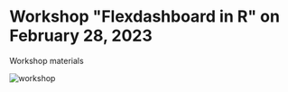 # Workshop "Flexdashboard in R" on February 28, 2023

Workshop materials 

![workshop](https://user-images.githubusercontent.com/38439965/215167088-ae8bd68c-ec84-4d4b-8b98-08d922fd3cad.PNG)
